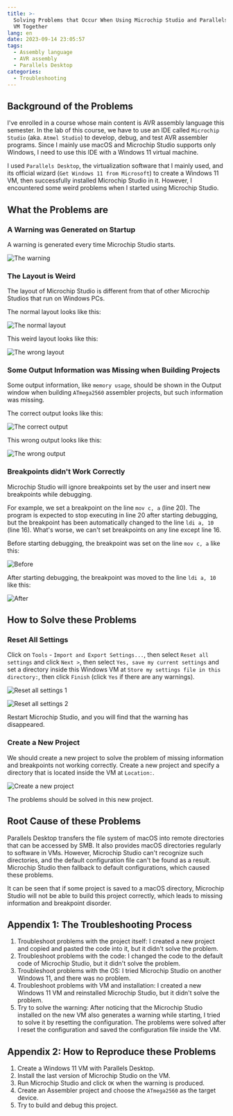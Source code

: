 ```yaml
---
title: >-
  Solving Problems that Occur When Using Microchip Studio and Parallels Desktop
  VM Together
lang: en
date: 2023-09-14 23:05:57
tags:
  - Assembly language
  - AVR assembly
  - Parallels Desktop
categories:
  - Troubleshooting
---
```


## Background of the Problems

I've enrolled in a course whose main content is AVR assembly language this semester. In the lab of this course, we have to use an IDE called `Microchip Studio` (aka. `Atmel Studio`) to develop, debug, and test AVR assembler programs. Since I mainly use macOS and Microchip Studio supports only Windows, I need to use this IDE with a Windows 11 virtual machine.

I used `Parallels Desktop`, the virtualization software that I mainly used, and its official wizard (`Get Windows 11 from Microsoft`) to create a Windows 11 VM, then successfully installed Microchip Studio in it. However, I encountered some weird problems when I started using Microchip Studio.

## What the Problems are

### A Warning was Generated on Startup

A warning is generated every time Microchip Studio starts.

![The warning](https://cdn.jsdelivr.net/gh/classmateada/site-pictures/img/20230915000402.png)

### The Layout is Weird

The layout of Microchip Studio is different from that of other Microchip Studios that run on Windows PCs.

The normal layout looks like this:

![The normal layout](https://cdn.jsdelivr.net/gh/classmateada/site-pictures/img/20230915003845.png)

This weird layout looks like this:

![The wrong layout](https://cdn.jsdelivr.net/gh/classmateada/site-pictures/img/20230915001655.png)

### Some Output Information was Missing when Building Projects

Some output information, like `memory usage`, should be shown in the Output window when building `ATmega2560` assembler projects, but such information was missing.

The correct output looks like this:

![The correct output](https://cdn.jsdelivr.net/gh/classmateada/site-pictures/img/20230915003745.png)

This wrong output looks like this:

![The wrong output](https://cdn.jsdelivr.net/gh/classmateada/site-pictures/img/20230915001847.png)

### Breakpoints didn't Work Correctly

Microchip Studio will ignore breakpoints set by the user and insert new breakpoints while debugging.

For example, we set a breakpoint on the line `mov c, a` (line 20). The program is expected to stop executing in line 20 after starting debugging, but the breakpoint has been automatically changed to the line `ldi a, 10` (line 16). What's worse, we can't set breakpoints on any line except line 16.

Before starting debugging, the breakpoint was set on the line `mov c, a` like this:

![Before](https://cdn.jsdelivr.net/gh/classmateada/site-pictures/img/20230915002409.png)

After starting debugging, the breakpoint was moved to the line `ldi a, 10` like this:

![After](https://cdn.jsdelivr.net/gh/classmateada/site-pictures/img/20230915002544.png)

## How to Solve these Problems

### Reset All Settings

Click on `Tools` - `Import and Export Settings...`, then select `Reset all settings` and click `Next >`, then select `Yes, save my current settings` and set a directory inside this Windows VM at `Store my settings file in this directory:`, then click `Finish` (click `Yes` if there are any warnings).

![Reset all settings 1](https://cdn.jsdelivr.net/gh/classmateada/site-pictures/img/20230915002751.png)

![Reset all settings 2](https://cdn.jsdelivr.net/gh/classmateada/site-pictures/img/20230915003133.png)

Restart Microchip Studio, and you will find that the warning has disappeared.

### Create a New Project

We should create a new project to solve the problem of missing information and breakpoints not working correctly. Create a new project and specify a directory that is located inside the VM at `Location:`.

![Create a new project](https://cdn.jsdelivr.net/gh/classmateada/site-pictures/img/20230915031044.png)

The problems should be solved in this new project.

## Root Cause of these Problems

Parallels Desktop transfers the file system of macOS into remote directories that can be accessed by SMB. It also provides macOS directories regularly to software in VMs. However, Microchip Studio can't recognize such directories, and the default configuration file can't be found as a result. Microchip Studio then fallback to default configurations, which caused these problems.

It can be seen that if some project is saved to a macOS directory, Microchip Studio will not be able to build this project correctly, which leads to missing information and breakpoint disorder.

## Appendix 1: The Troubleshooting Process

1. Troubleshoot problems with the project itself: I created a new project and copied and pasted the code into it, but it didn't solve the problem.
2. Troubleshoot problems with the code: I changed the code to the default code of Microchip Studio, but it didn't solve the problem.
3. Troubleshoot problems with the OS: I tried Microchip Studio on another Windows 11, and there was no problem.
4. Troubleshoot problems with VM and installation: I created a new Windows 11 VM and reinstalled Microchip Studio, but it didn't solve the problem.
5. Try to solve the warning: After noticing that the Microchip Studio installed on the new VM also generates a warning while starting, I tried to solve it by resetting the configuration. The problems were solved after I reset the configuration and saved the configuration file inside the VM.

## Appendix 2: How to Reproduce these Problems

1. Create a Windows 11 VM with Parallels Desktop.
2. Install the last version of Microchip Studio on the VM.
3. Run Microchip Studio and click `OK` when the warning is produced.
4. Create an Assembler project and choose the `ATmega2560` as the target device.
5. Try to build and debug this project.
